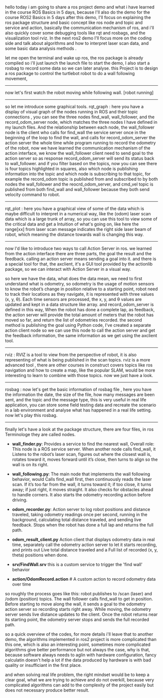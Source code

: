 hello today i am going to share a ros project demo and what i have learned in the course ROS Basics in 5 days, because I'll also do the demo for the course ROS2 Basics in 5 days after this demo, I'll focus on explaining the ros package structure and basic concept like ros node and topic and service and action, basically the communication mechanism of ros, and i'll also quickly cover some debugging tools like rqt and rosbags, and the visualization tool rviz. In the next ros2 demo I'll focus more on the coding side and talk about algorithms and how to interpret laser scan data, and some basic data analysis methods .


let me open the terminal and wake up ros, the ros package is already compiled so i'll just launch the launch file to start the demo, I also start a rosbag to record some data so we can later analyse. this Project is to design a ros package to control the turtlebot robot to do a wall following movement,

---

now let's first watch the robot moving while following wall. [robot running]

---

so let me introduce some graphical tools.
rqt_graph :  here you have a display of visual graph of the nodes running in ROS and their topic connections , you can see the three nodes find_wall, wall_follower, and the record_odom_server node, which matches the three nodes I have defined in my launch files. And the relationship between each node, the wall_follower node is the client who calls for find_wall the service server once in the beginning of the loop to find the wall, and calls for record_odom_server the action server the whole time while program running to record the odometry of the robot, now we have learned the communication mechanism of the action interface, we know the wall_follower client need to send goal to the action server so as response record_odom_server will send its status back to wall_follower.
and if you filter based on the topics, now you can see there is four topics highlighted in squares, also which node is publishing information into the topic and which node is subscribing to that topic, for example the record_odom topic is published from and subscribed to by both nodes the wall_follower and the reocrd_odom_server, and cmd_vel topic is published from both find_wall and wall_follower because they both send velocity command to robot.

---

rqt_plot : here you have a graphical view of some of the data which is maybe difficult to interpret in a numerical way, like the (odom) laser scan data which is a large trunk of array, so you can use this tool to view some of the critical data and get a Intuition of what's going on, like here the range[xx] from laser scan message indicates the right side laser beam of robot, which meaning the distance towards wall is changing this way.

---


now I'd like to introduce two ways to call Action Server in ros.
we learned from the action interface there are three parts, the goal the result and the feedback. calling an action server means sending a goal into it. and there is a special tool for that, the axclient, it's a GUI tool provided by the actionlib package, so we can interact with Action Server in a visual way. 

so here we have the data, what does the data mean, we need to first understand what is odometry, so odometry is the usage of motion sensors to know the robot’s change in position relative to a starting point, robot need to track their locations as they navigate, it is represented with three values (x, y, θ). Each time sensors are processed, the x, y, and θ values are updated and kept in a data structure like array.
and record_odom_server is defined in this way, When the robot has done a complete lap, as feedback, the action server will provide the total amount of meters that the robot has moved so far, and return the list of odometries recorded.
the second method is publishing the goal using Python code, I've created a separate action client node so we can use this node to call the action server and get the feedback information, the same information as we get using the axclient tool.

---

rviz : RVIZ is a tool to view from the perspective of robot, it is also representing of what is being published in the scan topics. rviz is a more advanced tool , there are other courses in construct covers topics like ros navigation and how to create a map, like the popular SLAM, would be more interesting to learn to combine with those topics. now we just have a look.

---

rosbag : now let's get the basic information of rosbag file , here you have the information the date, the size of the file, how many messages are been sent, and the topic and the message type, this is very useful in real life application, you can store some field testing data and recreate the scenario in a lab environment and analyse what has happened in a real life setting. 
now let's play this rosbag. 

---

finally let's have a look at the package structure, there are four files, in ros Terminologe they are called nodes.

- **wall_finder.py**: Provides a service to find the nearest wall, Overall role: This node is a ROS service server. When another node calls find_wall, it Listens to the robot’s laser scan, figures out where the closest wall is, rotates toward it, moves forward until it’s close, then turns to align so the wall is on its right.

- **wall_following.py**:  The main node that implements the wall following behavior, would Calls find_wall first, then continuously reads the laser scan. If it’s too far from the wall, it turns toward it; if too close, it turns away; if just right, it moves straight. It also checks for obstacles ahead to handle corners. It also starts the odometry recording action before driving.

- **odom_recorder.py**: Action server to log robot positions and distance traveled, taking odometry readings once per second, running in the background, calculating total distance traveled, and sending live feedback. Stops when the robot has done a full lap and returns the full path.

- **odom_result_client.py**  Action client that displays odometry data in real time, separately call the odometry action server to let it starts recording, and prints out Live total distance traveled and a Full list of recorded (x, y, theta) positions when done.
-  **srv/FindWall.srv**       this is a custom service to trigger the 'find wall' behavior
-  **action/OdomRecord.action**  # A custom action to record odometry data over time

so roughly the process goes like this:
robot publishes to /scan (laser) and /odom (position) topics.
The wall follower calls find_wall to get in position.
Before starting to move along the wall, it sends a goal to the odometry action server so recording starts right away.
While moving, the odometry server sends live distance updates to the client.
Once the robot returns near its starting point, the odometry server stops and sends the full recorded path.

so a quick overview of the codes, for more details i'll leave that to another demo, the algorithms implemented in ros2 project is more complicated than this one, which is also an interesting point, sometimes more complicated algorithms give better performance but not always the case, why is that, because software always needs to aglin with hardware configuration, fancy calculatin doesn't help a lot if the data produced by hardware is with bad quality or insufficiant in the first place.

and when solving real life problem, the right mindset would be to keep a clear goal, what we are trying to achieve and do not overkill, because very complicated algorithms can add to the complexity of the project easily but does not necessary produce better result. 










